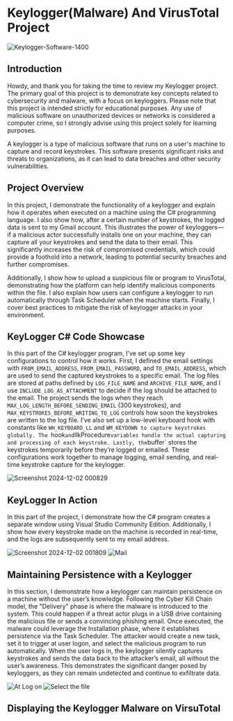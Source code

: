 # Keylogger(Malware) And VirusTotal Project


![Keylogger-Software-1400](https://github.com/user-attachments/assets/1426d076-c73f-4cee-bf6c-7af1abf1a6be)




## Introduction

Howdy, and thank you for taking the time to review my Keylogger project. The primary goal of this project is to demonstrate key concepts related to cybersecurity and malware, with a focus on keyloggers. Please note that this project is intended strictly for educational purposes. Any use of malicious software on unauthorized devices or networks is considered a computer crime, so I strongly advise using this project solely for learning purposes.

A keylogger is a type of malicious software that runs on a user's machine to capture and record keystrokes. This software presents significant risks and threats to organizations, as it can lead to data breaches and other security vulnerabilities.

## Project Overview
In this project, I demonstrate the functionality of a keylogger and explain how it operates when executed on a machine using the C# programming language. I also show how, after a certain number of keystrokes, the logged data is sent to my Gmail account. This illustrates the power of keyloggers—if a malicious actor successfully installs one on your machine, they can capture all your keystrokes and send the data to their email. This significantly increases the risk of compromised credentials, which could provide a foothold into a network, leading to potential security breaches and further compromises.

Additionally, I show how to upload a suspicious file or program to VirusTotal, demonstrating how the platform can help identify malicious components within the file. I also explain how users can configure a keylogger to run automatically through Task Scheduler when the machine starts. Finally, I cover best practices to mitigate the risk of keylogger attacks in your environment.



## KeyLogger C# Code Showcase 

In this part of the C# keylogger program, I’ve set up some key configurations to control how it works. First, I defined the email settings with `FROM_EMAIL_ADDRESS`, `FROM_EMAIL_PASSWORD`, and `TO_EMAIL_ADDRESS`, which are used to send the captured keystrokes to a specific email. The log files are stored at paths defined by `LOG_FILE_NAME` and `ARCHIVE_FILE_NAME`, and I use `INCLUDE_LOG_AS_ATTACHMENT` to decide if the log should be attached to the email. The project sends the logs when they reach `MAX_LOG_LENGTH_BEFORE_SENDING_EMAIL` (300 keystrokes), and `MAX_KEYSTROKES_BEFORE_WRITING_TO_LOG` controls how soon the keystrokes are written to the log file. I’ve also set up a low-level keyboard hook with constants like `WH_KEYBOARD_LL` and `WM_KEYDOWN to capture keystrokes globally. The `hook` and `llkProcedure` variables handle the actual capturing and processing of each keystroke. Lastly, the `buffer` stores the keystrokes temporarily before they’re logged or emailed. These configurations work together to manage logging, email sending, and real-time keystroke capture for the keylogger.

![Screenshot 2024-12-02 000829](https://github.com/user-attachments/assets/0032a777-99f7-418e-a4ef-df12236657c6)



## KeyLogger In Action
In this part of the project, I demonstrate how the C# program creates a separate window using Visual Studio Community Edition. Additionally, I show how every keystroke made on the machine is recorded in real-time, and the logs are subsequently sent to my email address.


![Screenshot 2024-12-02 001809](https://github.com/user-attachments/assets/2a3d22ad-50e2-458b-8c81-af322a0e902c)
![Mail ](https://github.com/user-attachments/assets/c9ba1c6c-aebf-4ac5-a0ad-123c113776c2)



## Maintaining Persistence with a Keylogger 

In this section, I demonstrate how a keylogger can maintain persistence on a machine without the user’s knowledge. Following the Cyber Kill Chain model, the "Delivery" phase is where the malware is introduced to the system. This could happen if a threat actor plugs in a USB drive containing the malicious file or sends a convincing phishing email. Once executed, the malware could leverage the Installation phase, where it establishes persistence via the Task Scheduler. The attacker would create a new task, set it to trigger at user logon, and select the malicious program to run automatically. When the user logs in, the keylogger silently captures keystrokes and sends the data back to the attacker’s email, all without the user’s awareness. This demonstrates the significant danger posed by keyloggers, as they can remain undetected and continue to exfiltrate data.

![At Log on ](https://github.com/user-attachments/assets/37d2515f-3012-42a6-826c-a9d5c0bfdfaf)
![Select the file ](https://github.com/user-attachments/assets/605c1785-0122-4929-8ee8-dcf10ed05f04)


## Displaying the Keylogger Malware on VirsuTotal 



